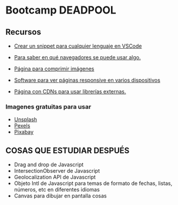 # Bootcamp DEADPOOL

## Recursos

* [Crear un snippet para cualquier lenguaje en VSCode](https://snippet-generator.app/)
  
* [Para saber en qué navegadores se puede usar algo.](https://caniuse.com/)
  
* [Página para comprimir imágenes](https://squoosh.app/)

* [Software para ver páginas responsive en varios dispositivos](https://responsively.app/)

* [Página con CDNs para usar librerías externas.](https://cdnjs.com/)

### Imagenes gratuitas para usar

* [Unsplash](https://unsplash.com/es)
* [Pexels](https://www.pexels.com/es-es/)
* [Pixabay](https://pixabay.com/es/)


## COSAS QUE ESTUDIAR DESPUÉS

* Drag and drop de Javascript
* IntersectionObserver de Javascript
* Geolocalization API de Javascript
* Objeto Intl de Javascript para temas de formato de fechas, listas, números, etc en diferentes idiomas
* Canvas para dibujar en pantalla cosas
